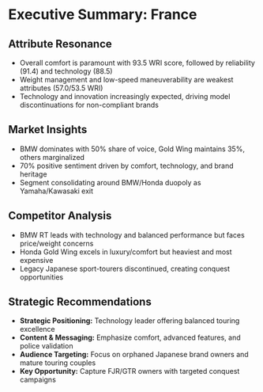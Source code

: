 # Executive Summary: France

## Attribute Resonance
- Overall comfort is paramount with 93.5 WRI score, followed by reliability (91.4) and technology (88.5)
- Weight management and low-speed maneuverability are weakest attributes (57.0/53.5 WRI)
- Technology and innovation increasingly expected, driving model discontinuations for non-compliant brands

## Market Insights
- BMW dominates with 50% share of voice, Gold Wing maintains 35%, others marginalized
- 70% positive sentiment driven by comfort, technology, and brand heritage
- Segment consolidating around BMW/Honda duopoly as Yamaha/Kawasaki exit

## Competitor Analysis
- BMW RT leads with technology and balanced performance but faces price/weight concerns
- Honda Gold Wing excels in luxury/comfort but heaviest and most expensive
- Legacy Japanese sport-tourers discontinued, creating conquest opportunities

## Strategic Recommendations
- **Strategic Positioning:** Technology leader offering balanced touring excellence
- **Content & Messaging:** Emphasize comfort, advanced features, and police validation
- **Audience Targeting:** Focus on orphaned Japanese brand owners and mature touring couples
- **Key Opportunity:** Capture FJR/GTR owners with targeted conquest campaigns